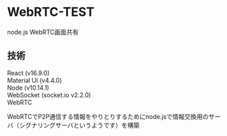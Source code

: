 # WebRTC-TEST
node.js WebRTC画面共有

## 技術
React (v16.9.0)<br>
Material UI (v4.4.0)<br>
Node (v10.14.1)<br>
WebSocket (socket.io v2.2.0)<br>
WebRTC<br>

WebRTCでP2P通信する情報をやりとりするためにnode.jsで情報交換用のサーバ（シグナリングサーバというようです）を構築
